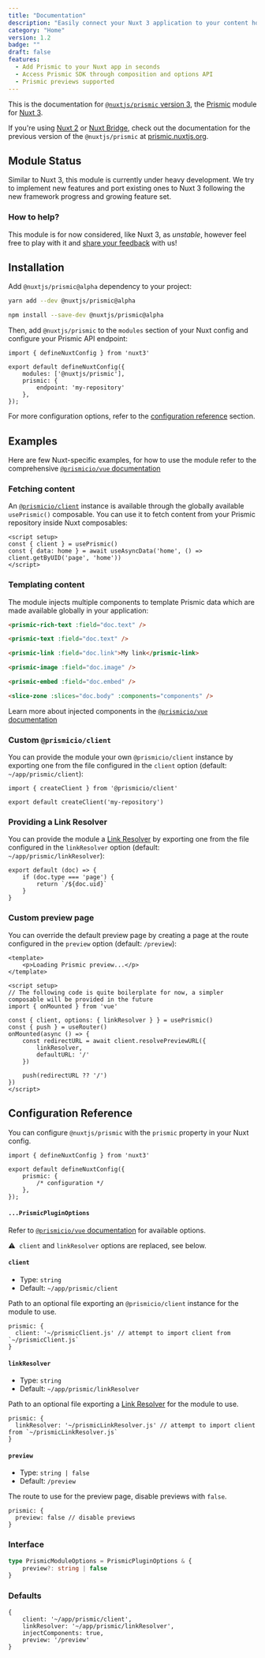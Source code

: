 ```yaml
---
title: "Documentation"
description: "Easily connect your Nuxt 3 application to your content hosted on Prismic"
category: "Home"
version: 1.2
badge: ""
draft: false
features:
  - Add Prismic to your Nuxt app in seconds
  - Access Prismic SDK through composition and options API
  - Prismic previews supported
---
```


<style>
.prose h2 {
	margin-top: 6rem;
}
.prose h3 {
	margin-top: 1rem;
}

.nuxt-content-highlight {
	margin-top: 1rem;
	margin-bottom: 1rem;
}
</style>

<d-alert type="info">

This is the documentation for [`@nuxtjs/prismic` version 3](https://github.com/nuxt-community/prismic-module), the [Prismic](https://prismic.io?utm_campaign=devexp&utm_source=nuxt3doc&utm_medium=homepage) module for [Nuxt 3](https://v3.nuxtjs.org).

If you're using [Nuxt 2](https://nuxtjs.org) or [Nuxt Bridge](https://v3.nuxtjs.org/getting-started/bridge), check out the documentation for the previous version of the `@nuxtjs/prismic` at [prismic.nuxtjs.org](https://prismic.nuxtjs.org).

</d-alert>

<d-list :items="features"></d-list>

## Module Status

Similar to Nuxt 3, this module is currently under heavy development. We try to implement new features and port existing ones to Nuxt 3 following the new framework progress and growing feature set.

### How to help?

This module is for now considered, like Nuxt 3, as _unstable_, however feel free to play with it and [share your feedback](https://github.com/nuxt-community/prismic-module/issues/new/choose) with us!

## Installation

Add `@nuxtjs/prismic@alpha` dependency to your project:

<d-code-group class="my-4">
  <d-code-block label="Yarn" active>

```bash
yarn add --dev @nuxtjs/prismic@alpha
```

  </d-code-block>
  <d-code-block label="NPM">

```bash
npm install --save-dev @nuxtjs/prismic@alpha
```

  </d-code-block>
</d-code-group>

Then, add `@nuxtjs/prismic` to the `modules` section of your Nuxt config and configure your Prismic API endpoint:

```javascript[nuxt.config.[jt]s]
import { defineNuxtConfig } from 'nuxt3'

export default defineNuxtConfig({
	modules: ['@nuxtjs/prismic'],
	prismic: {
		endpoint: 'my-repository'
	},
});
```

For more configuration options, refer to the [configuration reference](#configuration-reference) section.

## Examples

Here are few Nuxt-specific examples, for how to use the module refer to the comprehensive [`@prismicio/vue` documentation](https://prismic.io/docs/technical-reference/prismicio-vue?version=v3&utm_campaign=devexp&utm_source=nuxt3doc&utm_medium=doc)

### Fetching content

An [`@prismicio/client`](https://prismic.io/docs/technical-reference/prismicio-client?utm_campaign=devexp&utm_source=nuxt3doc&utm_medium=doc) instance is available through the globally available `usePrismic()` composable. You can use it to fetch content from your Prismic repository inside Nuxt composables:

```vue[app.vue]
<script setup>
const { client } = usePrismic()
const { data: home } = await useAsyncData('home', () => client.getByUID('page', 'home'))
</script>
```

### Templating content

The module injects multiple components to template Prismic data which are made available globally in your application:

<d-code-group class="my-4">
  <d-code-block label="prismic-rich-text" active>

```html
<prismic-rich-text :field="doc.text" />
```

  </d-code-block>
  <d-code-block label="prismic-text">

```html
<prismic-text :field="doc.text" />
```

  </d-code-block>
  <d-code-block label="prismic-link">

```html
<prismic-link :field="doc.link">My link</prismic-link>
```

  </d-code-block>
  <d-code-block label="prismic-image">

```html
<prismic-image :field="doc.image" />
```

  </d-code-block>
  <d-code-block label="prismic-embed">

```html
<prismic-embed :field="doc.embed" />
```

  </d-code-block>
  <d-code-block label="slice-zone">

```html
<slice-zone :slices="doc.body" :components="components" />
```

  </d-code-block>
</d-code-group>

Learn more about injected components in the [`@prismicio/vue` documentation](https://prismic.io/docs/technical-reference/prismicio-vue?version=v3&utm_campaign=devexp&utm_source=nuxt3doc&utm_medium=doc#components-usage)

### Custom `@prismicio/client`

You can provide the module your own `@prismicio/client` instance by exporting one from the file configured in the `client` option (default: `~/app/prismic/client`):

```javascript[~/app/prismic/client.[jt]s]
import { createClient } from '@prismicio/client'

export default createClient('my-repository')
```

### Providing a Link Resolver

You can provide the module a [Link Resolver](https://prismic.io/docs/core-concepts/link-resolver-route-resolver#link-resolver) by exporting one from the file configured in the `linkResolver` option (default: `~/app/prismic/linkResolver`):

```javascript[~/app/prismic/linkResolver.[jt]s]
export default (doc) => {
	if (doc.type === 'page') {
		return `/${doc.uid}`
	}
}
```

### Custom preview page

You can override the default preview page by creating a page at the route configured in the `preview` option (default: `/preview`):

```vue[~/pages/preview.vue]
<template>
	<p>Loading Prismic preview...</p>
</template>

<script setup>
// The following code is quite boilerplate for now, a simpler composable will be provided in the future
import { onMounted } from 'vue'

const { client, options: { linkResolver } } = usePrismic()
const { push } = useRouter()
onMounted(async () => {
	const redirectURL = await client.resolvePreviewURL({
		linkResolver,
		defaultURL: '/'
	})

	push(redirectURL ?? '/')
})
</script>
```

## Configuration Reference

You can configure `@nuxtjs/prismic` with the `prismic` property in your Nuxt config.

```javascript[nuxt.config.[jt]s]
import { defineNuxtConfig } from 'nuxt3'

export default defineNuxtConfig({
	prismic: {
		/* configuration */
	},
});
```

#### `...PrismicPluginOptions`

Refer to [`@prismicio/vue` documentation](https://prismic.io/docs/technical-reference/prismicio-vue?version=v3&utm_campaign=devexp&utm_source=nuxt3doc&utm_medium=doc#plugin-usage) for available options.

<d-alert type="warning">

⚠ &nbsp;`client` and `linkResolver` options are replaced, see below.

</d-alert>

#### `client`

- Type: `string`
- Default: `~/app/prismic/client`

Path to an optional file exporting an `@prismicio/client` instance for the module to use.

```javascript[nuxt.config.[jt]s]
prismic: {
  client: '~/prismicClient.js' // attempt to import client from `~/prismicClient.js`
}
```

#### `linkResolver`

- Type: `string`
- Default: `~/app/prismic/linkResolver`

Path to an optional file exporting a [Link Resolver](https://prismic.io/docs/core-concepts/link-resolver-route-resolver#link-resolver) for the module to use.

```javascript[nuxt.config.[jt]s]
prismic: {
  linkResolver: '~/prismicLinkResolver.js' // attempt to import client from `~/prismicLinkResolver.js`
}
```

#### `preview`

- Type: `string | false`
- Default: `/preview`

The route to use for the preview page, disable previews with `false`.

```javascript[nuxt.config.[jt]s]
prismic: {
  preview: false // disable previews
}
```

### Interface

```typescript
type PrismicModuleOptions = PrismicPluginOptions & {
	preview?: string | false
}
```

### Defaults

```
{
	client: '~/app/prismic/client',
	linkResolver: '~/app/prismic/linkResolver',
	injectComponents: true,
	preview: '/preview'
}
```
